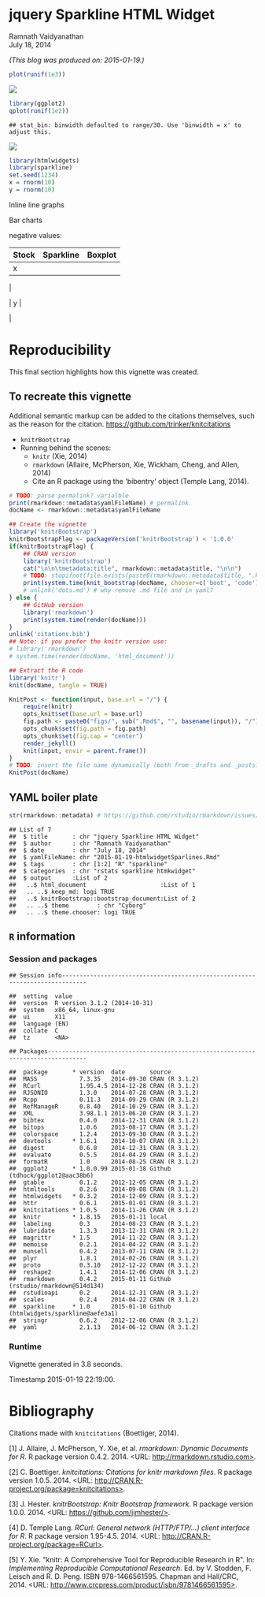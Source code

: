 # jquery Sparkline HTML Widget
Ramnath Vaidyanathan  
July 18, 2014  


<!-- setup vignette boiler plate
NB: Do not add yaml code here, put it at the start of the top level Rmd -->

*(This blog was produced on: 2015-01-19.)*  




<!-- NB: Do not add yaml code here, put it at the start of the top level Rmd -->







```r
plot(runif(1e3))
```

![](2015-01-19-htmlwidgetSparlines_files/figure-html/unnamed-chunk-2-1.png) 


```r
library(ggplot2)
qplot(runif(1e2))
```

```
## stat_bin: binwidth defaulted to range/30. Use 'binwidth = x' to adjust this.
```

![](2015-01-19-htmlwidgetSparlines_files/figure-html/unnamed-chunk-3-1.png) 



```r
library(htmlwidgets)
library(sparkline)
set.seed(1234)
x = rnorm(10)
y = rnorm(10)
```


Inline line graphs <!--html_preserve--><span id="htmlwidget-5533" class="sparkline"></span>
<script type="application/json" data-for="htmlwidget-5533">{ "x": {
 "values": [ -1.207065749385421,  0.27742924211066, 1.084441176683056, -2.345697702629349,  0.42912468881105, 0.506055892157574, -0.5747399601346488, -0.546631855784187, -0.564451999093283, -0.8900378290441038 ],
"options": {
 "height":                20,
"width":                60 
},
"width":                60,
"height":                20 
},"evals": [  ] }</script><!--/html_preserve-->

Bar charts  <!--html_preserve--><span id="htmlwidget-6464" class="sparkline"></span>
<script type="application/json" data-for="htmlwidget-6464">{ "x": {
 "values": [ 1.207065749385421,  0.27742924211066, 1.084441176683056, 2.345697702629349,  0.42912468881105, 0.506055892157574, 0.5747399601346488, 0.546631855784187, 0.564451999093283, 0.8900378290441038 ],
"options": {
 "type": "bar",
"height":                20,
"width":                60 
},
"width":                60,
"height":                20 
},"evals": [  ] }</script><!--/html_preserve-->  negative values: <!--html_preserve--><span id="htmlwidget-3118" class="sparkline"></span>
<script type="application/json" data-for="htmlwidget-3118">{ "x": {
 "values": [ -1.207065749385421,  0.27742924211066, 1.084441176683056, -2.345697702629349,  0.42912468881105, 0.506055892157574, -0.5747399601346488, -0.546631855784187, -0.564451999093283, -0.8900378290441038 ],
"options": {
 "type": "bar",
"height":                20,
"width":                60 
},
"width":                60,
"height":                20 
},"evals": [  ] }</script><!--/html_preserve-->

| Stock | Sparkline         | Boxplot  
|-------|-------------------|--------
| x     | <!--html_preserve--><span id="htmlwidget-6218" class="sparkline"></span>
<script type="application/json" data-for="htmlwidget-6218">{ "x": {
 "values": [ -1.207065749385421,  0.27742924211066, 1.084441176683056, -2.345697702629349,  0.42912468881105, 0.506055892157574, -0.5747399601346488, -0.546631855784187, -0.564451999093283, -0.8900378290441038 ],
"options": {
 "height":                20,
"width":                60 
},
"width":                60,
"height":                20 
},"evals": [  ] }</script><!--/html_preserve-->  | <!--html_preserve--><span id="htmlwidget-3298" class="sparkline"></span>
<script type="application/json" data-for="htmlwidget-3298">{ "x": {
 "values": [ -1.207065749385421,  0.27742924211066, 1.084441176683056, -2.345697702629349,  0.42912468881105, 0.506055892157574, -0.5747399601346488, -0.546631855784187, -0.564451999093283, -0.8900378290441038 ],
"options": {
 "type": "box",
"height":                20,
"width":                60 
},
"width":                60,
"height":                20 
},"evals": [  ] }</script><!--/html_preserve-->
| y     | <!--html_preserve--><span id="htmlwidget-5020" class="sparkline"></span>
<script type="application/json" data-for="htmlwidget-5020">{ "x": {
 "values": [ -0.477192699753547, -0.998386444859704, -0.77625389463799, 0.06445881727626934, 0.9594940589707713, -0.1102854943907743, -0.5110095058066422, -0.9111954166298112, -0.8371716802689395, 2.415835178489341 ],
"options": {
 "height":                20,
"width":                60 
},
"width":                60,
"height":                20 
},"evals": [  ] }</script><!--/html_preserve-->  | <!--html_preserve--><span id="htmlwidget-6771" class="sparkline"></span>
<script type="application/json" data-for="htmlwidget-6771">{ "x": {
 "values": [ -0.477192699753547, -0.998386444859704, -0.77625389463799, 0.06445881727626934, 0.9594940589707713, -0.1102854943907743, -0.5110095058066422, -0.9111954166298112, -0.8371716802689395, 2.415835178489341 ],
"options": {
 "type": "box",
"height":                20,
"width":                60 
},
"width":                60,
"height":                20 
},"evals": [  ] }</script><!--/html_preserve-->


<!-- *** reproducibility *** 
NB: Do not add yaml code here, put it at the start of the top level Rmd 
-->

# Reproducibility
This final section highlights how this vignette was created.

## To recreate this vignette

Additional semantic markup can be added to the citations themselves, such as the reason for the citation. 
https://github.com/trinker/knitcitations 

* `knitrBootstrap` 
* Running behind the scenes:  
    * `knitr` (Xie, 2014) 
    * `rmarkdown` (Allaire, McPherson, Xie, Wickham, Cheng, and Allen, 2014) 
    * Cite an R package using the 'bibentry' object (Temple Lang, 2014).



```r
# TODO: parse permalink? varialble
print(rmarkdown::metadata$yamlFileName) # permalink
docName <- rmarkdown::metadata$yamlFileName

## Create the vignette
library('knitrBootstrap') 
knitrBootstrapFlag <- packageVersion('knitrBootstrap') < '1.0.0'
if(knitrBootstrapFlag) {
    ## CRAN version
    library('knitrBootstrap')
    cat("\n\n\tmetadata:title", rmarkdown::metadata$title, "\n\n")
    # TODO: stopifnot(file.exists(paste0(rmarkdown::metadata$title, ".Rmd")))
    print(system.time(knit_bootstrap(docName, chooser=c('boot', 'code'), show_code = TRUE)))
    # unlink('dots.md') # why remove .md file and in yaml?
} else {
    ## GitHub version
    library('rmarkdown')
    print(system.time(render(docName)))
}
unlink('citations.bib')
## Note: if you prefer the knitr version use:
# library('rmarkdown')
# system.time(render(docName, 'html_document'))

## Extract the R code
library('knitr')
knit(docName, tangle = TRUE)

KnitPost <- function(input, base.url = "/") {
    require(knitr)
    opts_knit$set(base.url = base.url)
    fig.path <- paste0("figs/", sub(".Rmd$", "", basename(input)), "/")
    opts_chunk$set(fig.path = fig.path)
    opts_chunk$set(fig.cap = "center")
    render_jekyll()
    knit(input, envir = parent.frame())
}
# TODO: insert the file name dynamically (both from _drafts and _posts?)
KnitPost(docName)
```

## YAML boiler plate

```r
str(rmarkdown::metadata) # https://github.com/rstudio/rmarkdown/issues/260
```

```
## List of 7
##  $ title       : chr "jquery Sparkline HTML Widget"
##  $ author      : chr "Ramnath Vaidyanathan"
##  $ date        : chr "July 18, 2014"
##  $ yamlFileName: chr "2015-01-19-htmlwidgetSparlines.Rmd"
##  $ tags        : chr [1:2] "R" "sparkline"
##  $ categories  : chr "rstats sparkline htmkwidget"
##  $ output      :List of 2
##   ..$ html_document                     :List of 1
##   .. ..$ keep_md: logi TRUE
##   ..$ knitrBootstrap::bootstrap_document:List of 2
##   .. ..$ theme        : chr "Cyborg"
##   .. ..$ theme.chooser: logi TRUE
```

## `R` information

### Session and packages

```
## Session info-----------------------------------------------------------------------------
```

```
##  setting  value                       
##  version  R version 3.1.2 (2014-10-31)
##  system   x86_64, linux-gnu           
##  ui       X11                         
##  language (EN)                        
##  collate  C                           
##  tz       <NA>
```

```
## Packages---------------------------------------------------------------------------------
```

```
##  package       * version  date       source                                
##  MASS            7.3.35   2014-09-30 CRAN (R 3.1.2)                        
##  RCurl           1.95.4.5 2014-12-28 CRAN (R 3.1.2)                        
##  RJSONIO         1.3.0    2014-07-28 CRAN (R 3.1.2)                        
##  Rcpp            0.11.3   2014-09-29 CRAN (R 3.1.2)                        
##  RefManageR      0.8.40   2014-10-29 CRAN (R 3.1.2)                        
##  XML             3.98.1.1 2013-06-20 CRAN (R 3.1.2)                        
##  bibtex          0.4.0    2014-12-31 CRAN (R 3.1.2)                        
##  bitops          1.0.6    2013-08-17 CRAN (R 3.1.2)                        
##  colorspace      1.2.4    2013-09-30 CRAN (R 3.1.2)                        
##  devtools      * 1.6.1    2014-10-07 CRAN (R 3.1.2)                        
##  digest          0.6.8    2014-12-31 CRAN (R 3.1.2)                        
##  evaluate        0.5.5    2014-04-29 CRAN (R 3.1.2)                        
##  formatR         1.0      2014-08-25 CRAN (R 3.1.2)                        
##  ggplot2       * 1.0.0.99 2015-01-18 Github (tdhock/ggplot2@aac38b6)       
##  gtable          0.1.2    2012-12-05 CRAN (R 3.1.2)                        
##  htmltools       0.2.6    2014-09-08 CRAN (R 3.1.2)                        
##  htmlwidgets   * 0.3.2    2014-12-09 CRAN (R 3.1.2)                        
##  httr            0.6.1    2015-01-01 CRAN (R 3.1.2)                        
##  knitcitations * 1.0.5    2014-11-26 CRAN (R 3.1.2)                        
##  knitr         * 1.8.15   2015-01-11 local                                 
##  labeling        0.3      2014-08-23 CRAN (R 3.1.2)                        
##  lubridate       1.3.3    2013-12-31 CRAN (R 3.1.2)                        
##  magrittr      * 1.5      2014-11-22 CRAN (R 3.1.2)                        
##  memoise         0.2.1    2014-04-22 CRAN (R 3.1.2)                        
##  munsell         0.4.2    2013-07-11 CRAN (R 3.1.2)                        
##  plyr            1.8.1    2014-02-26 CRAN (R 3.1.2)                        
##  proto           0.3.10   2012-12-22 CRAN (R 3.1.2)                        
##  reshape2        1.4.1    2014-12-06 CRAN (R 3.1.2)                        
##  rmarkdown       0.4.2    2015-01-11 Github (rstudio/rmarkdown@514d134)    
##  rstudioapi      0.2      2014-12-31 CRAN (R 3.1.2)                        
##  scales          0.2.4    2014-04-22 CRAN (R 3.1.2)                        
##  sparkline     * 1.0      2015-01-10 Github (htmlwidgets/sparkline@aefe3a1)
##  stringr         0.6.2    2012-12-06 CRAN (R 3.1.2)                        
##  yaml            2.1.13   2014-06-12 CRAN (R 3.1.2)
```

### Runtime 

Vignette generated in 3.8 seconds.   
<p>Timestamp 2015-01-19 22:19:00. <!-- Date the vignette was generated -->

<!-- *** Bibliography END ***
NB: Do not add yaml code here, put it at the start of the top level Rmd 
-->

# Bibliography

Citations made with `knitcitations` (Boettiger, 2014).


[1] J. Allaire, J. McPherson, Y. Xie, et al. _rmarkdown: Dynamic Documents for
R_. R package version 0.4.2. 2014. <URL: http://rmarkdown.rstudio.com>.

[2] C. Boettiger. _knitcitations: Citations for knitr markdown files_. R package
version 1.0.5. 2014. <URL: http://CRAN.R-project.org/package=knitcitations>.

[3] J. Hester. _knitrBootstrap: Knitr Bootstrap framework._ R package version
1.0.0. 2014. <URL: https://github.com/jimhester/>.

[4] D. Temple Lang. _RCurl: General network (HTTP/FTP/...) client interface for
R_. R package version 1.95-4.5. 2014. <URL:
http://CRAN.R-project.org/package=RCurl>.

[5] Y. Xie. "knitr: A Comprehensive Tool for Reproducible Research in R". In:
_Implementing Reproducible Computational Research_. Ed. by V. Stodden, F. Leisch
and R. D. Peng. ISBN 978-1466561595. Chapman and Hall/CRC, 2014. <URL:
http://www.crcpress.com/product/isbn/9781466561595>.


